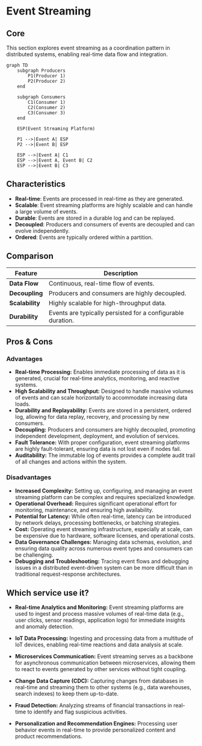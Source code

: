 # Event Streaming

## Core

This section explores event streaming as a coordination pattern in distributed systems, enabling real-time data flow and integration.

```mermaid
graph TD
    subgraph Producers
        P1(Producer 1)
        P2(Producer 2)
    end

    subgraph Consumers
        C1(Consumer 1)
        C2(Consumer 2)
        C3(Consumer 3)
    end

    ESP(Event Streaming Platform)

    P1 -->|Event A| ESP
    P2 -->|Event B| ESP

    ESP -->|Event A| C1
    ESP -->|Event A, Event B| C2
    ESP -->|Event B| C3
```

## Characteristics

- **Real-time**: Events are processed in real-time as they are generated.
- **Scalable**: Event streaming platforms are highly scalable and can handle a large volume of events.
- **Durable**: Events are stored in a durable log and can be replayed.
- **Decoupled**: Producers and consumers of events are decoupled and can evolve independently.
- **Ordered**: Events are typically ordered within a partition.

## Comparison

| Feature | Description |
|---|---|
| **Data Flow** | Continuous, real-time flow of events. |
| **Decoupling** | Producers and consumers are highly decoupled. |
| **Scalability** | Highly scalable for high-throughput data. |
| **Durability** | Events are typically persisted for a configurable duration. |

## Pros & Cons 

### Advantages
-   **Real-time Processing:** Enables immediate processing of data as it is generated, crucial for real-time analytics, monitoring, and reactive systems.
-   **High Scalability and Throughput:** Designed to handle massive volumes of events and can scale horizontally to accommodate increasing data loads.
-   **Durability and Replayability:** Events are stored in a persistent, ordered log, allowing for data replay, recovery, and processing by new consumers.
-   **Decoupling:** Producers and consumers are highly decoupled, promoting independent development, deployment, and evolution of services.
-   **Fault Tolerance:** With proper configuration, event streaming platforms are highly fault-tolerant, ensuring data is not lost even if nodes fail.
-   **Auditability:** The immutable log of events provides a complete audit trail of all changes and actions within the system.

### Disadvantages
-   **Increased Complexity:** Setting up, configuring, and managing an event streaming platform can be complex and requires specialized knowledge.
-   **Operational Overhead:** Requires significant operational effort for monitoring, maintenance, and ensuring high availability.
-   **Potential for Latency:** While often real-time, latency can be introduced by network delays, processing bottlenecks, or batching strategies.
-   **Cost:** Operating event streaming infrastructure, especially at scale, can be expensive due to hardware, software licenses, and operational costs.
-   **Data Governance Challenges:** Managing data schemas, evolution, and ensuring data quality across numerous event types and consumers can be challenging.
-   **Debugging and Troubleshooting:** Tracing event flows and debugging issues in a distributed event-driven system can be more difficult than in traditional request-response architectures.

## Which service use it?



-   **Real-time Analytics and Monitoring:** Event streaming platforms are used to ingest and process massive volumes of real-time data (e.g., user clicks, sensor readings, application logs) for immediate insights and anomaly detection.

-   **IoT Data Processing:** Ingesting and processing data from a multitude of IoT devices, enabling real-time reactions and data analysis at scale.

-   **Microservices Communication:** Event streaming serves as a backbone for asynchronous communication between microservices, allowing them to react to events generated by other services without tight coupling.

-   **Change Data Capture (CDC):** Capturing changes from databases in real-time and streaming them to other systems (e.g., data warehouses, search indexes) to keep them up-to-date.

-   **Fraud Detection:** Analyzing streams of financial transactions in real-time to identify and flag suspicious activities.

-   **Personalization and Recommendation Engines:** Processing user behavior events in real-time to provide personalized content and product recommendations.

